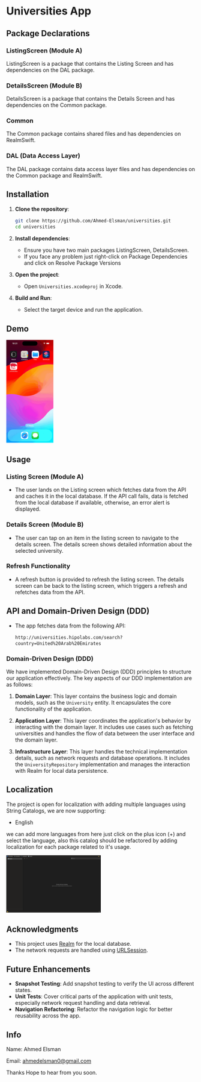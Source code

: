 # Universities App

## Package Declarations

### ListingScreen (Module A)
ListingScreen is a package that contains the Listing Screen and has dependencies on the DAL package.

### DetailsScreen (Module B)
DetailsScreen is a package that contains the Details Screen and has dependencies on the Common package.

### Common
The Common package contains shared files and has dependencies on RealmSwift.

### DAL (Data Access Layer)
The DAL package contains data access layer files and has dependencies on the Common package and RealmSwift.

## Installation

1. **Clone the repository**:
    ```sh
    git clone https://github.com/Ahmed-Elsman/universities.git
    cd universities
    ```

2. **Install dependencies**:
    - Ensure you have two main packages ListingScreen, DetailsScreen.
    - If you face any problem just right-click on Package Dependencies and click on Resolve Package Versions

3. **Open the project**:
    - Open `Universities.xcodeproj` in Xcode.

4. **Build and Run**:
    - Select the target device and run the application.

## Demo
<img src="./demo/demo.gif"  width="25%" height="25%">

## Usage

### Listing Screen (Module A)
- The user lands on the Listing screen which fetches data from the API and caches it in the local database. If the API call fails, data is fetched from the local database if available, otherwise, an error alert is displayed.

### Details Screen (Module B)
- The user can tap on an item in the listing screen to navigate to the details screen. The details screen shows detailed information about the selected university.

### Refresh Functionality
- A refresh button is provided to refresh the listing screen. The details screen can be back to the listing screen, which triggers a refresh and refetches data from the API.

## API and Domain-Driven Design (DDD)

- The app fetches data from the following API:
    ```
    http://universities.hipolabs.com/search?country=United%20Arab%20Emirates
    ```

### Domain-Driven Design (DDD)

We have implemented Domain-Driven Design (DDD) principles to structure our application effectively. The key aspects of our DDD implementation are as follows:

1. **Domain Layer**: This layer contains the business logic and domain models, such as the `University` entity. It encapsulates the core functionality of the application.

2. **Application Layer**: This layer coordinates the application's behavior by interacting with the domain layer. It includes use cases such as fetching universities and handles the flow of data between the user interface and the domain layer.

3. **Infrastructure Layer**: This layer handles the technical implementation details, such as network requests and database operations. It includes the `UniversityRepository` implementation and manages the interaction with Realm for local data persistence.
    
## Localization

The project is open for localization with adding multiple languages using String Catalogs, we are now supporting:

- English

we can add more languages from here just click on the plus icon (+) and select the language, also this catalog should be refactored by adding localization for each package related to it's usage.

<img src="./images/localization.jpg"  width="50%" height="25%">

## Acknowledgments

- This project uses [Realm](https://realm.io/) for the local database.
- The network requests are handled using [URLSession](https://developer.apple.com/documentation/foundation/urlsession).

## Future Enhancements

- **Snapshot Testing**: Add snapshot testing to verify the UI across different states.
- **Unit Tests**: Cover critical parts of the application with unit tests, especially network request handling and data retrieval.
- **Navigation Refactoring**: Refactor the navigation logic for better reusability across the app.
  
## Info

Name: Ahmed Elsman

Email: ahmedelsman0@gmail.com

Thanks Hope to hear from you soon.


